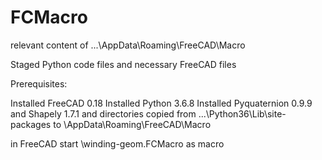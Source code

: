 # FCMacro
relevant content of ...\AppData\Roaming\FreeCAD\Macro

Staged Python code files and necessary FreeCAD files

Prerequisites:

Installed FreeCAD 0.18
Installed Python 3.6.8
Installed Pyquaternion 0.9.9 and Shapely 1.7.1 and directories copied from ...\Python36\Lib\site-packages to \AppData\Roaming\FreeCAD\Macro

in FreeCAD start \winding-geom.FCMacro as macro

